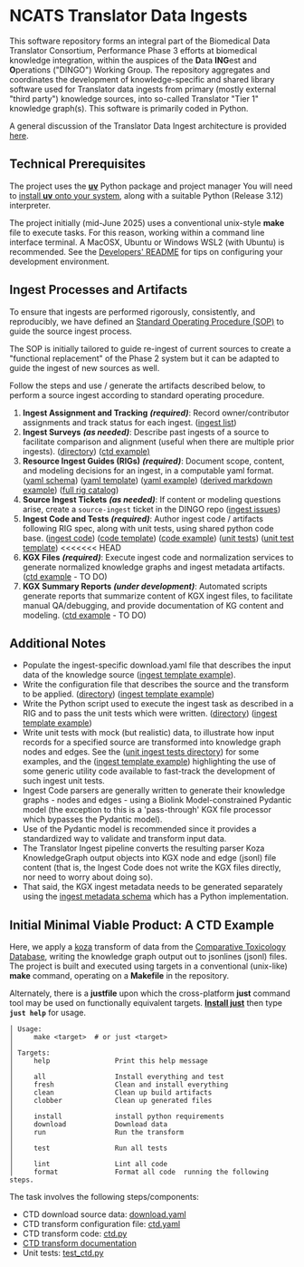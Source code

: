 # NCATS Translator Data Ingests

This software repository forms an integral part of the Biomedical Data Translator Consortium, Performance Phase 3 efforts at biomedical knowledge integration, within the auspices of the **D**ata **ING**est and **O**perations ("DINGO") Working Group.
The repository aggregates and coordinates the development of knowledge-specific and shared library software used for Translator data ingests from primary (mostly external "third party") knowledge sources, into so-called Translator "Tier 1" knowledge graph(s). This software is primarily coded in Python.

A general discussion of the Translator Data Ingest architecture is provided [here](https://docs.google.com/presentation/d/11RaXtVAPX_i6MpD1XG2zQMwi81UxEXJuL5cu6FpcyHU).

## Technical Prerequisites

The project uses the [**uv**](https://docs.astral.sh/uv/) Python package and project manager You will need to [install **uv** onto your system](https://docs.astral.sh/uv/getting-started/installation/), along with a suitable Python (Release 3.12) interpreter.

The project initially (mid-June 2025) uses a conventional unix-style **make** file to execute tasks. For this reason, working within a command line interface terminal.  A MacOSX, Ubuntu or Windows WSL2 (with Ubuntu) is recommended. See the [Developers' README](DEVELOPERS_README.md) for tips on configuring your development environment.

## Ingest Processes and Artifacts
To ensure that ingests are performed rigorously, consistently, and reproducibly, we have defined an [Standard Operating Procedure (SOP)](https://github.com/NCATSTranslator/translator-ingests/blob/main/source-ingest-sop.md) to guide the source ingest process.  

The SOP is initially tailored to guide re-ingest of current sources to create a "functional replacement" of the Phase 2 system but it can be adapted to guide the ingest of new sources as well. 

Follow the steps and use / generate the artifacts described below, to perform a source ingest according to standard operating procedure.

1. **Ingest Assignment and Tracking** **_(required)_**: Record owner/contributor assignments and track status for each ingest. ([ingest list](https://docs.google.com/spreadsheets/d/1nbhTsEb-FicBz1w69pnwCyyebq_2L8RNTLnIkGYp1co/edit?gid=506291936#gid=506291936)) 
2. **Ingest Surveys** **_(as needed)_**: Describe past ingests of a source to facilitate comparison and alignment (useful when there are multiple prior ingests). ([directory](https://drive.google.com/drive/folders/1temEMKNvfMXKkC-6G4ssXG06JXYXY4gT)) ([ctd example)](https://docs.google.com/spreadsheets/d/1R9z-vywupNrD_3ywuOt_sntcTrNlGmhiUWDXUdkPVpM/edit?gid=0#gid=0)
3. **Resource Ingest Guides (RIGs)** **_(required)_**: Document scope, content, and modeling decisions for an ingest, in a computable yaml format. ([yaml schema](https://github.com/biolink/resource-ingest-guide-schema/blob/main/src/resource_ingest_guide_schema/schema/resource_ingest_guide_schema.yaml)) ([yaml template](https://github.com/NCATSTranslator/translator-ingests/blob/main/src/docs/rig_template.yaml)) ([yaml example](https://github.com/NCATSTranslator/translator-ingests/blob/main/src/translator_ingest/ingests/ctd/ctd_rig.yaml)) ([derived markdown example](https://ncatstranslator.github.io/translator-ingests/rigs/ctd_rig/)) ([full rig catalog](https://ncatstranslator.github.io/translator-ingests/src/docs/rig_index/))
4. **Source Ingest Tickets** **_(as needed)_**: If content or modeling questions arise, create a `source-ingest` ticket in the DINGO repo ([ingest issues](https://github.com/NCATSTranslator/Data-Ingest-Coordination-Working-Group/issues?q=label%3A%22source%20ingest%22))
5. **Ingest Code and Tests** **_(required)_**: Author ingest code / artifacts following RIG spec, along with unit tests, using shared python code base. ([ingest code](https://github.com/NCATSTranslator/translator-ingests/tree/main/src/)) ([code template](https://github.com/NCATSTranslator/translator-ingests/blob/main/src/translator_ingest/ingests/_ingest_template/_ingest_template.yaml)) ([code example](https://github.com/NCATSTranslator/translator-ingests/blob/main/src/translator_ingest/ingests/ctd/ctd.py)) ([unit tests](https://github.com/NCATSTranslator/translator-ingests/blob/main/tests/unit/ingests)) ([unit test template](https://github.com/NCATSTranslator/translator-ingests/blob/main/tests/unit/_ingest_template/test_ingest_template.py))
<<<<<<< HEAD
6. **KGX Files** **_(required)_**: Execute ingest code and normalization services to generate normalized knowledge graphs and ingest metadata artifacts. ([ctd example]() - TO DO)
7. **KGX Summary Reports** **_(under development)_**: Automated scripts generate reports that summarize content of KGX ingest files, to facilitate manual QA/debugging, and provide documentation of KG content and modeling. ([ctd example]() - TO DO)

## Additional Notes
- Populate the ingest-specific download.yaml file that describes the input data of the knowledge source ([ingest template example](https://github.com/NCATSTranslator/translator-ingests/blob/main/src/translator_ingest/ingests/_ingest_template/download.yaml)).
- Write the configuration file that describes the source and the transform to be applied. ([directory](https://github.com/NCATSTranslator/translator-ingests/tree/main/src/translator_ingest/ingests)) ([ingest template example](https://github.com/NCATSTranslator/translator-ingests/blob/main/src/translator_ingest/ingests/_ingest_template/_ingest_template.yaml))
- Write the Python script used to execute the ingest task as described in a RIG and to pass the unit tests which were written. ([directory](https://github.com/NCATSTranslator/translator-ingests/tree/main/src/translator_ingest/ingests)) ([ingest template example](https://github.com/NCATSTranslator/translator-ingests/blob/main/src/translator_ingest/ingests/_ingest_template/_ingest_template.py))
- Write unit tests with mock (but realistic) data, to illustrate how input records for a specified source are transformed into knowledge graph nodes and edges.  See the ([unit ingest tests directory](https://github.com/NCATSTranslator/translator-ingests/blob/main/tests/unit/ingests)) for some examples, and the ([ingest template example](https://github.com/NCATSTranslator/translator-ingests/blob/main/tests/unit/_ingest_template/test_ingest_template.py)) highlighting the use of some generic utility code available to fast-track the development of such ingest unit tests.
- Ingest Code parsers are generally written to generate their knowledge graphs - nodes and edges - using a Biolink Model-constrained Pydantic model (the exception to this is a 'pass-through' KGX file processor which bypasses the Pydantic model).
- Use of the Pydantic model is recommended since it provides a standardized way to validate and transform input data.
- The Translator Ingest pipeline converts the resulting parser Koza KnowledgeGraph output objects into KGX node and edge (jsonl) file content (that is, the Ingest Code does not write the KGX files directly, nor need to worry about doing so).
- That said, the KGX ingest metadata needs to be generated separately using the [ingest metadata schema](https://github.com/biolink/ingest-metadata) which has a Python implementation.

## Initial Minimal Viable Product: A CTD Example

Here, we apply a [koza](https://koza.monarchinitiative.org/) transform of data from the [Comparative Toxicology Database](https://ctdbase.org/), writing the knowledge graph output out to jsonlines (jsonl) files. The project is built and executed using targets in a conventional (unix-like) **make** command, operating on a **Makefile** in the repository.

Alternately, there is a **justfile** upon which the cross-platform **just** command tool may be used on functionally equivalent targets. [**Install just**](https://just.systems/man/en/introduction.html) then type **`just help`** for usage.

    │ Usage:
    │     make <target>  # or just <target>
    │
    │ Targets:
    │     help                Print this help message
    │ 
    │     all                 Install everything and test
    │     fresh               Clean and install everything
    │     clean               Clean up build artifacts
    │     clobber             Clean up generated files
    │
    │     install             install python requirements
    │     download            Download data
    │     run                 Run the transform
    │
    │     test                Run all tests
    │
    │     lint                Lint all code
    │     format              Format all code  running the following steps.

The task involves the following steps/components:

- CTD download source data: [download.yaml](./src/translator_ingest/ingests/ctd/download.yaml)
- CTD transform configuration file: [ctd.yaml](./src/translator_ingest/ingests/ctd/ctd.yaml)
- CTD transform code: [ctd.py](./src/translator_ingest/ingests/ctd/ctd.py)
- [CTD transform documentation](./src/translator_ingest/ingests/ctd/README.md)
- Unit tests: [test_ctd.py](./tests/unit/ctd/test_ctd.py)
